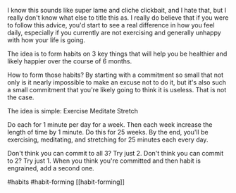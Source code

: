 I know this sounds like super lame and cliche clickbait, and I hate that, but I really don't know what else to title this as. I really do believe that if you were to follow this advice, you'd start to see a real difference in how you feel daily, especially if you currently are not exercising and generally unhappy with how your life is going.

The idea is to form habits on 3 key things that will help you be healthier and likely happier over the course of 6 months.

How to form those habits? By starting with a commitment so small that not only is it nearly impossible to make an excuse not to do it, but it's also such a small commitment that you're likely going to think it is useless. That is not the case.

The idea is simple:
Exercise
Meditate
Stretch

Do each for 1 minute per day for a week. Then each week increase the length of time by 1 minute. Do this for 25 weeks. By the end, you'll be exercising, meditating, and stretching for 25 minutes each every day.

Don't think you can commit to all 3? Try just 2. Don't think you can commit to 2? Try just 1. When you think you're committed and then habit is engrained, add a second one.

#habits
#habit-forming
[[habit-forming]]